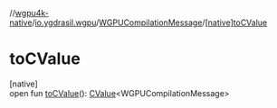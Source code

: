 //[wgpu4k-native](../../../index.md)/[io.ygdrasil.wgpu](../index.md)/[WGPUCompilationMessage](index.md)/[[native]toCValue]([native]to-c-value.md)

# toCValue

[native]\
open fun [toCValue]([native]to-c-value.md)(): [CValue](https://kotlinlang.org/api/core/kotlin-stdlib/kotlinx.cinterop/-c-value/index.html)&lt;WGPUCompilationMessage&gt;